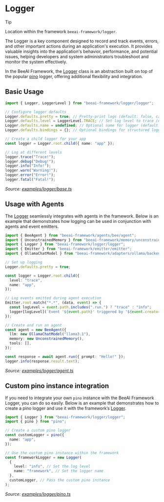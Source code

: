 # Logger

> [!TIP]
>
> Location within the framework `beeai-framework/logger`.

The Logger is a key component designed to record and track events, errors, and other important actions during an application's execution. It provides valuable insights into the application's behavior, performance, and potential issues, helping developers and system administrators troubleshoot and monitor the system effectively.

In the BeeAI Framework, the [Logger](/typescript/src/logger/logger.ts) class is an abstraction built on top of the popular [pino](https://github.com/pinojs/pino) logger, offering additional flexibility and integration.

## Basic Usage

<!-- embedme examples/logger/base.ts -->

```ts
import { Logger, LoggerLevel } from "beeai-framework/logger/logger";

// Configure logger defaults
Logger.defaults.pretty = true; // Pretty-print logs (default: false, can also be set via ENV: BEE_FRAMEWORK_LOG_PRETTY=true)
Logger.defaults.level = LoggerLevel.TRACE; // Set log level to trace (default: TRACE, can also be set via ENV: BEE_FRAMEWORK_LOG_LEVEL=trace)
Logger.defaults.name = undefined; // Optional name for logger (default: undefined)
Logger.defaults.bindings = {}; // Optional bindings for structured logging (default: empty)

// Create a child logger for your app
const logger = Logger.root.child({ name: "app" });

// Log at different levels
logger.trace("Trace!");
logger.debug("Debug!");
logger.info("Info!");
logger.warn("Warning!");
logger.error("Error!");
logger.fatal("Fatal!");
```

_Source: [examples/logger/base.ts](/typescript/examples/logger/base.ts)_

## Usage with Agents

The [Logger](/typescript/src/logger/logger.ts) seamlessly integrates with agents in the framework. Below is an example that demonstrates how logging can be used in conjunction with agents and event emitters.

<!-- embedme examples/logger/agent.ts -->

```ts
import { BeeAgent } from "beeai-framework/agents/bee/agent";
import { UnconstrainedMemory } from "beeai-framework/memory/unconstrainedMemory";
import { Logger } from "beeai-framework/logger/logger";
import { Emitter } from "beeai-framework/emitter/emitter";
import { OllamaChatModel } from "beeai-framework/adapters/ollama/backend/chat";

// Set up logging
Logger.defaults.pretty = true;

const logger = Logger.root.child({
  level: "trace",
  name: "app",
});

// Log events emitted during agent execution
Emitter.root.match("*.*", (data, event) => {
  const logLevel = event.path.includes(".run.") ? "trace" : "info";
  logger[logLevel](`Event '${event.path}' triggered by '${event.creator.constructor.name}'`);
});

// Create and run an agent
const agent = new BeeAgent({
  llm: new OllamaChatModel("llama3.1"),
  memory: new UnconstrainedMemory(),
  tools: [],
});

const response = await agent.run({ prompt: "Hello!" });
logger.info(response.result.text);
```

_Source: [examples/logger/agent.ts](/typescript/examples/logger/agent.ts)_

## Custom pino instance integration

If you need to integrate your own `pino` instance with the BeeAI Framework Logger, you can do so easily. Below is an example that demonstrates how to create a pino logger and use it with the framework’s [Logger](/typescript/src/logger/logger.ts).

<!-- embedme examples/logger/pino.ts -->

```ts
import { Logger } from "beeai-framework/logger/logger";
import { pino } from "pino";

// Create a custom pino logger
const customLogger = pino({
  name: "app",
});

// Use the custom pino instance within the framework
const frameworkLogger = new Logger(
  {
    level: "info", // Set the log level
    name: "framework", // Set the logger name
  },
  customLogger, // Pass the custom pino instance
);
```

_Source: [examples/logger/pino.ts](/typescript/examples/logger/pino.ts)_

